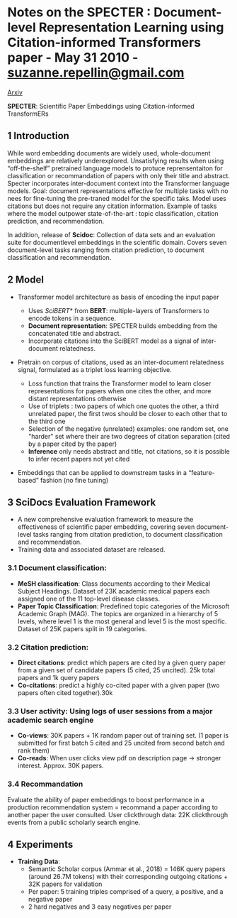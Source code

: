 # Notes on the SPECTER : Document-level Representation Learning using Citation-informed Transformers paper - May 31 2010 - suzanne.repellin@gmail.com
[Arxiv](https://arxiv.org/pdf/2004.07180.pdf)

**SPECTER**: Scientific Paper Embeddings using Citation-informed TransformERs

## 1 Introduction
While word embedding documents are widely used, whole-document embeddings are relatively underexplored.
Unsatisfying results when using “off-the-shelf” pretrained language models to protuce reprensentaiton for classification or recommandation of papers with only their title and abstract.
Specter incorporates inter-document context into the Transformer language models.
Goal: document representations effective for multiple tasks with no nees for fine-tuning the pre-traned model for the specific taks.
Model uses citations but does not require any citation information.
Example of tasks where the model outpower state-of-the-art : topic classification, citation prediction, and recommendation.

In addition, release of **Scidoc**: Collection of data sets and an evaluation suite for documentlevel embeddings in the scientific domain. Covers seven document-level tasks ranging from citation prediction, to document classification and recommendation.

## 2 Model
- Transformer model architecture as basis of encoding the input paper
  - Uses *SciBERT** from **BERT**: multiple-layers of Transformers to encode tokens in a sequence.
  - **Document representation**: SPECTER builds embedding from the concatenated title and abstract.
  - Incorporate citations into the SciBERT model as a signal of inter-document relatedness.
  
- Pretrain on corpus of citations, used as an inter-document relatedness signal, formulated as a triplet loss learning objective.
  - Loss function that trains the Transformer model to learn closer representations for papers when one cites the other, and more distant representations otherwise
  - Use of triplets : two papers of which one quotes the other, a third unrelated paper, the first twos should be closer to each other that to the third one
  - Selection of the negative (unrelated) examples: one random set, one "harder" set where their are two degrees of citation separation (cited by a paper cited by the paper)
  - **Inference** only needs abstract and title, not citations, so it is possible to infer recent papers not yet cited
  
- Embeddings that can be applied to downstream tasks in a “feature-based” fashion (no fine tuning)

## 3 SciDocs Evaluation Framework
- A new comprehensive evaluation framework to measure the effectiveness of scientific paper embedding, covering seven document-level tasks ranging from citation prediction, to document classification and recommendation. 
- Training data and associated dataset are released.
### 3.1 **Document classification**:
  - **MeSH classification**: Class documents according to their Medical Subject Headings. Dataset of 23K academic medical papers each assigned one of the 11 top-level disease classes.
  - **Paper Topic Classification**: Predefined topic categories of the Microsoft Academic Graph (MAG). The topics are organized in a hierarchy of 5 levels, where level 1 is the most general and level 5 is the most specific. Dataset of 25K papers split in 19 categories.
### 3.2 **Citation prediction**:
  - **Direct citations**: predict which papers are cited by a given query paper from a given set of candidate papers (5 cited, 25 uncited). 25k total papers and 1k query papers
  - **Co-citations**: predict a highly co-cited paper with a given paper (two papers often cited together).30k
### 3.3 **User activity**: Using logs of user sessions from a major academic search engine
  - **Co-views**: 30K papers + 1K random paper out of training set. (1 paper is submitted for first batch 5 cited and 25 uncited from second batch and rank them)
  - **Co-reads**: When user clicks view pdf on description page -> stronger interest. Approx. 30K papers.
 ### 3.4 **Recommandation**
Evaluate the ability of paper embeddings to boost performance in a production recommendation system = recommand a paper according to another paper the user consulted. User clickthrough data: 22K clickthrough events from a public scholarly search engine.

## 4 Experiments
- **Training Data**: 
  - Semantic Scholar corpus (Ammar et al., 2018) = 146K query papers (around 26.7M tokens) with their corresponding outgoing citations + 32K papers for validation
  - Per paper: 5 training triples comprised of a query, a positive, and a negative paper
  - 2 hard negatives and 3 easy negatives per paper
